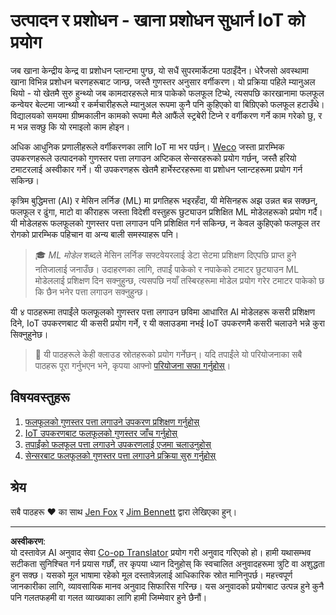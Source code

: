 <!--
CO_OP_TRANSLATOR_METADATA:
{
  "original_hash": "3764e089adf2d5801272bc0895f8498b",
  "translation_date": "2025-08-27T10:06:24+00:00",
  "source_file": "4-manufacturing/README.md",
  "language_code": "ne"
}
-->
# उत्पादन र प्रशोधन - खाना प्रशोधन सुधार्न IoT को प्रयोग

जब खाना केन्द्रीय केन्द्र वा प्रशोधन प्लान्टमा पुग्छ, यो सधैं सुपरमार्केटमा पठाइँदैन। धेरैजसो अवस्थामा खाना विभिन्न प्रशोधन चरणहरूबाट जान्छ, जस्तै गुणस्तर अनुसार वर्गीकरण। यो प्रक्रिया पहिले म्यानुअल थियो - यो खेतमै सुरु हुन्थ्यो जब कामदारहरूले मात्र पाकेको फलफूल टिप्थे, त्यसपछि कारखानामा फलफूल कन्वेयर बेल्टमा जान्थ्यो र कर्मचारीहरूले म्यानुअल रूपमा कुनै पनि कुहिएको वा बिग्रिएको फलफूल हटाउँथे। विद्यालयको समयमा ग्रीष्मकालीन कामको रूपमा मैले आफैंले स्ट्रबेरी टिप्ने र वर्गीकरण गर्ने काम गरेको छु, र म भन्न सक्छु कि यो रमाइलो काम होइन।

अधिक आधुनिक प्रणालीहरूले वर्गीकरणका लागि IoT मा भर पर्छन्। [Weco](https://wecotek.com) जस्ता प्रारम्भिक उपकरणहरूले उत्पादनको गुणस्तर पत्ता लगाउन अप्टिकल सेन्सरहरूको प्रयोग गर्छन्, जस्तै हरियो टमाटरलाई अस्वीकार गर्ने। यी उपकरणहरू खेतमै हार्भेस्टरहरूमा वा प्रशोधन प्लान्टहरूमा प्रयोग गर्न सकिन्छ।

कृत्रिम बुद्धिमत्ता (AI) र मेसिन लर्निङ (ML) मा प्रगतिहरू भइरहँदा, यी मेसिनहरू अझ उन्नत बन्न सक्छन्, फलफूल र ढुंगा, माटो वा कीराहरू जस्ता विदेशी वस्तुहरू छुट्याउन प्रशिक्षित ML मोडेलहरूको प्रयोग गर्दै। यी मोडेलहरू फलफूलको गुणस्तर पत्ता लगाउन पनि प्रशिक्षित गर्न सकिन्छ, न केवल कुहिएको फलफूल तर रोगको प्रारम्भिक पहिचान वा अन्य बाली समस्याहरू पनि।

> 🎓 *ML मोडेल* शब्दले मेसिन लर्निङ सफ्टवेयरलाई डेटा सेटमा प्रशिक्षण दिएपछि प्राप्त हुने नतिजालाई जनाउँछ। उदाहरणका लागि, तपाईं पाकेको र नपाकेको टमाटर छुट्याउन ML मोडेललाई प्रशिक्षण दिन सक्नुहुन्छ, त्यसपछि नयाँ तस्बिरहरूमा मोडेल प्रयोग गरेर टमाटर पाकेको छ कि छैन भनेर पत्ता लगाउन सक्नुहुन्छ।

यी ४ पाठहरूमा तपाईंले फलफूलको गुणस्तर पत्ता लगाउन छविमा आधारित AI मोडेलहरू कसरी प्रशिक्षण दिने, IoT उपकरणबाट यी कसरी प्रयोग गर्ने, र यी क्लाउडमा नभई IoT उपकरणमै कसरी चलाउने भन्ने कुरा सिक्नुहुनेछ।

> 💁 यी पाठहरूले केही क्लाउड स्रोतहरूको प्रयोग गर्नेछन्। यदि तपाईंले यो परियोजनाका सबै पाठहरू पूरा गर्नुभएन भने, कृपया आफ्नो [परियोजना सफा गर्नुहोस्](../clean-up.md)।

## विषयवस्तुहरू

1. [फलफूलको गुणस्तर पत्ता लगाउने उपकरण प्रशिक्षण गर्नुहोस्](./lessons/1-train-fruit-detector/README.md)
1. [IoT उपकरणबाट फलफूलको गुणस्तर जाँच गर्नुहोस्](./lessons/2-check-fruit-from-device/README.md)
1. [तपाईंको फलफूल पत्ता लगाउने उपकरणलाई एजमा चलाउनुहोस्](./lessons/3-run-fruit-detector-edge/README.md)
1. [सेन्सरबाट फलफूलको गुणस्तर पत्ता लगाउने प्रक्रिया सुरु गर्नुहोस्](./lessons/4-trigger-fruit-detector/README.md)

## श्रेय

सबै पाठहरू ♥️ का साथ [Jen Fox](https://github.com/jenfoxbot) र [Jim Bennett](https://GitHub.com/JimBobBennett) द्वारा लेखिएका हुन्।

---

**अस्वीकरण**:  
यो दस्तावेज़ AI अनुवाद सेवा [Co-op Translator](https://github.com/Azure/co-op-translator) प्रयोग गरी अनुवाद गरिएको हो। हामी यथासम्भव सटीकता सुनिश्चित गर्न प्रयास गर्छौं, तर कृपया ध्यान दिनुहोस् कि स्वचालित अनुवादहरूमा त्रुटि वा अशुद्धता हुन सक्छ। यसको मूल भाषामा रहेको मूल दस्तावेज़लाई आधिकारिक स्रोत मानिनुपर्छ। महत्त्वपूर्ण जानकारीका लागि, व्यावसायिक मानव अनुवाद सिफारिस गरिन्छ। यस अनुवादको प्रयोगबाट उत्पन्न हुने कुनै पनि गलतफहमी वा गलत व्याख्याका लागि हामी जिम्मेवार हुने छैनौं।  